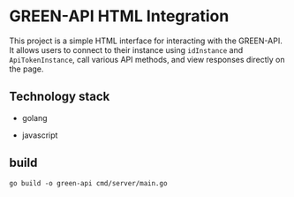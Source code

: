 # GREEN-API HTML Integration

This project is a simple HTML interface for interacting with the GREEN-API. It allows users to connect to their instance using `idInstance` and `ApiTokenInstance`, call various API methods, and view responses directly on the page. 

## Technology stack

- golang

- javascript

## build
```
go build -o green-api cmd/server/main.go